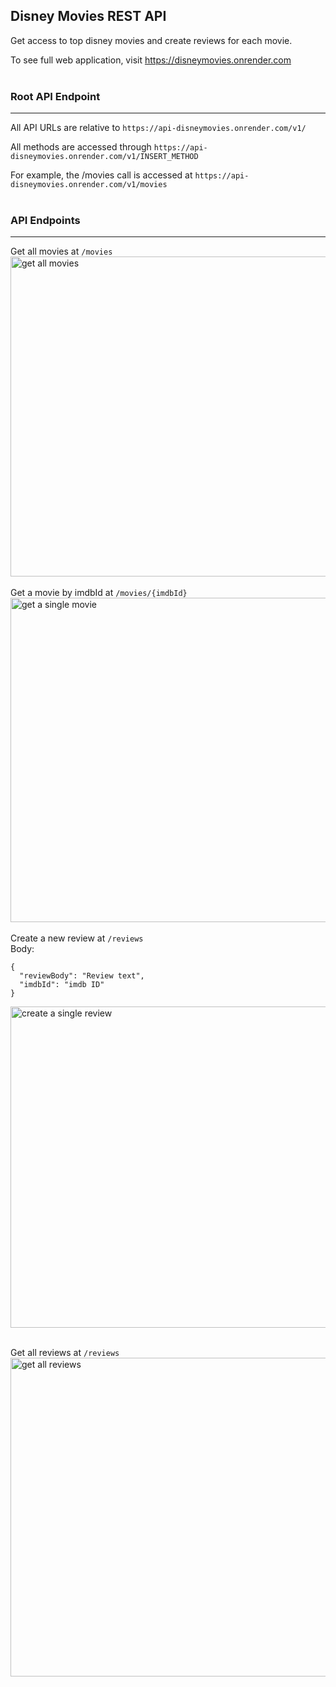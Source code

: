 ## Disney Movies REST API
Get access to top disney movies and create reviews for each movie.

To see full web application, visit https://disneymovies.onrender.com
<br>
<br>
### Root API Endpoint 

---

All API URLs are relative to `https://api-disneymovies.onrender.com/v1/`

All methods are accessed through `https://api-disneymovies.onrender.com/v1/INSERT_METHOD`

For example, the /movies call is accessed at `https://api-disneymovies.onrender.com/v1/movies`
<br>
<br>
### API Endpoints

---

Get all movies at `/movies`
<br>
<img width="512" alt="get all movies" src="https://github.com/abraham-espinosa/disney-movies-api/assets/60346436/778eadd1-16ea-4312-9412-523cbed39334">
<br>
<br>
Get a movie by imdbId at `/movies/{imdbId}`
<br>
<img width="519" alt="get a single movie" src="https://github.com/abraham-espinosa/disney-movies-api/assets/60346436/b5b0c81e-1141-4078-9fbb-0861cd3b7433">
<br>
<br>
Create a new review at `/reviews`
<br>
Body:
```
{
  "reviewBody": "Review text",
  "imdbId": "imdb ID"
}
```
<img width="514" alt="create a single review" src="https://github.com/abraham-espinosa/disney-movies-api/assets/60346436/43ff164a-e610-437e-87df-166d3a222b8d">   
<br>
<br>

Get all reviews at `/reviews`
<br>
<img width="510" alt="get all reviews" src="https://github.com/abraham-espinosa/disney-movies-api/assets/60346436/4c5c904c-e744-4030-8685-f15a9518b4c9">



